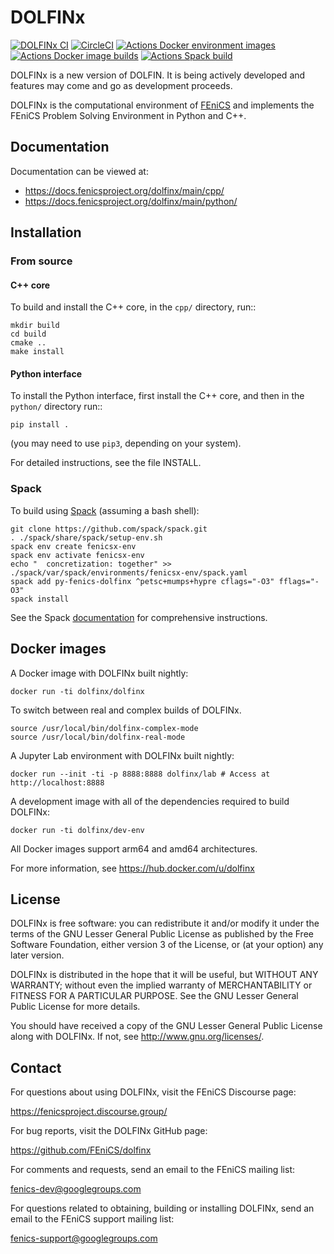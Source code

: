 # DOLFINx

[![DOLFINx CI](https://github.com/FEniCS/dolfinx/actions/workflows/ccpp.yml/badge.svg)](https://github.com/FEniCS/dolfinx/actions/workflows/ccpp.yml)
[![CircleCI](https://circleci.com/gh/FEniCS/dolfinx.svg?style=shield)](https://circleci.com/gh/FEniCS/dolfinx)
[![Actions Docker environment images](https://github.com/FEniCS/dolfinx/workflows/Docker%20environment%20images/badge.svg)](https://github.com/FEniCS/dolfinx/actions?query=workflow%3A%22Docker+environment+images%22)
[![Actions Docker image builds](https://github.com/FEniCS/dolfinx/workflows/Docker%20end-user%20images/badge.svg)](https://github.com/FEniCS/dolfinx/actions?query=workflow%3A%22Docker+end-user+images%22)
[![Actions Spack build](https://github.com/FEniCS/dolfinx/workflows/Spack%20build/badge.svg)](https://github.com/FEniCS/dolfinx/actions?query=workflow%3A%22Spack+build%22)

DOLFINx is a new version of DOLFIN. It is being actively developed and
features may come and go as development proceeds.

DOLFINx is the computational environment of
[FEniCS](https://fenicsproject.org) and implements the FEniCS Problem
Solving Environment in Python and C++.

## Documentation

Documentation can be viewed at:

- https://docs.fenicsproject.org/dolfinx/main/cpp/
- https://docs.fenicsproject.org/dolfinx/main/python/

## Installation

### From source

#### C++ core

To build and install the C++ core, in the ``cpp/`` directory, run::
```
mkdir build
cd build
cmake ..
make install
```

#### Python interface

To install the Python interface, first install the C++ core, and then
in the ``python/`` directory run::
```
pip install .
```
(you may need to use ``pip3``, depending on your system).

For detailed instructions, see the file INSTALL.

### Spack

To build using [Spack](https://spack.readthedocs.io/) (assuming a bash shell):
```
git clone https://github.com/spack/spack.git
. ./spack/share/spack/setup-env.sh
spack env create fenicsx-env
spack env activate fenicsx-env
echo "  concretization: together" >> ./spack/var/spack/environments/fenicsx-env/spack.yaml
spack add py-fenics-dolfinx ^petsc+mumps+hypre cflags="-O3" fflags="-O3"
spack install
```
See the Spack [documentation](https://spack.readthedocs.io/) for
comprehensive instructions.


## Docker images


A Docker image with DOLFINx built nightly:
```
docker run -ti dolfinx/dolfinx
```

To switch between real and complex builds of DOLFINx.
```
source /usr/local/bin/dolfinx-complex-mode
source /usr/local/bin/dolfinx-real-mode
```

A Jupyter Lab environment with DOLFINx built nightly:
```
docker run --init -ti -p 8888:8888 dolfinx/lab # Access at http://localhost:8888
```

A development image with all of the dependencies required
to build DOLFINx:
```
docker run -ti dolfinx/dev-env
```

All Docker images support arm64 and amd64 architectures.

For more information, see https://hub.docker.com/u/dolfinx

## License

DOLFINx is free software: you can redistribute it and/or modify it
under the terms of the GNU Lesser General Public License as published
by the Free Software Foundation, either version 3 of the License, or
(at your option) any later version.

DOLFINx is distributed in the hope that it will be useful, but
WITHOUT ANY WARRANTY; without even the implied warranty of
MERCHANTABILITY or FITNESS FOR A PARTICULAR PURPOSE. See the GNU
Lesser General Public License for more details.

You should have received a copy of the GNU Lesser General Public
License along with DOLFINx. If not, see
<http://www.gnu.org/licenses/>.

## Contact

For questions about using DOLFINx, visit the FEniCS Discourse page:

https://fenicsproject.discourse.group/

For bug reports, visit the DOLFINx GitHub page:

https://github.com/FEniCS/dolfinx

For comments and requests, send an email to the FEniCS mailing list:

fenics-dev@googlegroups.com

For questions related to obtaining, building or installing DOLFINx,
send an email to the FEniCS support mailing list:

fenics-support@googlegroups.com
